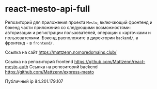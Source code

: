 # react-mesto-api-full
Репозиторий для приложения проекта `Mesto`, включающий фронтенд и бэкенд части приложения со следующими возможностями: авторизации и регистрации пользователей, операции с карточками и пользователями. Бэкенд расположите в директории `backend/`, а фронтенд - в `frontend/`. 
 
 Ссылка на сайт https://mattzenn.nomoredomains.club/
 
 Ссылка на репозиторий frontend https://github.com/Mattzenn/react-mesto-auth
 Ссылка на репозиторий backend https://github.com/Mattzenn/express-mesto
 
 Публичный ip 84.201.179.107
